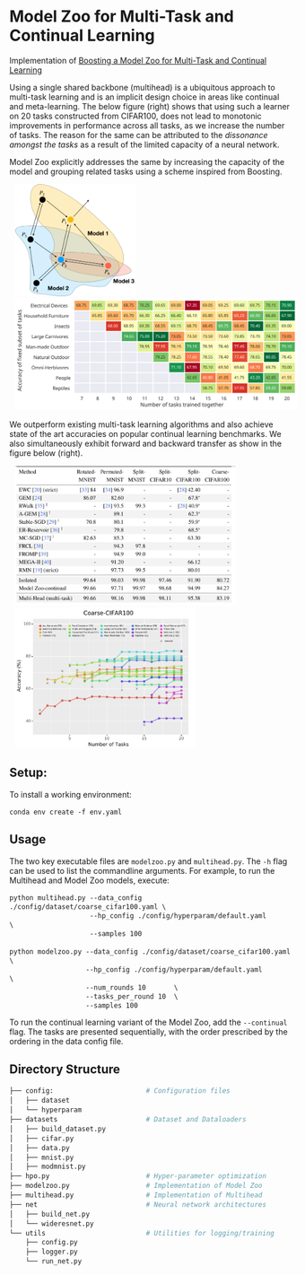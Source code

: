 # Model Zoo for Multi-Task and Continual Learning
Implementation of [Boosting a Model Zoo for Multi-Task and Continual Learning](https://arxiv.org/abs/2106.03027)

Using a single shared backbone (multihead) is a ubiquitous approach to multi-task learning
and is an implicit design choice in areas like continual and meta-learning. The
below figure (right) shows that using such a learner on 20 tasks constructed from CIFAR100,
does not lead to monotonic improvements in performance across all tasks, as we increase the number of tasks.
The reason for the same can be attributed to the *dissonance amongst the tasks* as
a result of the limited capacity of a neural network.

Model Zoo explicitly addresses the same by increasing the
capacity of the model and grouping related tasks using a scheme inspired from
Boosting.

<p float="left">
  <img src="./assets/modelzoo.svg" height="200" hspace="10"/>
  <img src="./assets/numtask_vs_acc.svg" height="200" hspace="10" />
</p>


We outperform existing multi-task learning algorithms and also achieve state of
the art accuracies on popular continual learning benchmarks. We also simultaneously
exhibit forward and backward transfer as show in the figure below (right).

<p float="left">
  <img src="./assets/continual_table.png" height="250" hspace="10"/>
  <img src="./assets/continual_curve.png" height="250" hspace="10"/>
</p>


## Setup:

To install a working environment:
```
conda env create -f env.yaml
```

## Usage

The two key executable files are `modelzoo.py` and `multihead.py`. The `-h`
flag can be used to list the commandline arguments.
For example, to run the Multihead and Model Zoo models, execute:

```
python multihead.py --data_config ./config/dataset/coarse_cifar100.yaml \
                    --hp_config ./config/hyperparam/default.yaml        \
                    --samples 100

python modelzoo.py --data_config ./config/dataset/coarse_cifar100.yaml \
                   --hp_config ./config/hyperparam/default.yaml        \
                   --num_rounds 10       \
                   --tasks_per_round 10  \
                   --samples 100
```

To run the continual learning variant of the Model Zoo, add the `--continual` flag.
The tasks are presented sequentially, with the order prescribed by the ordering in the 
data config file.

## Directory Structure

```bash
├── config:                       # Configuration files
│   ├── dataset                    
│   └── hyperparam                  
├── datasets                      # Dataset and Dataloaders
│   ├── build_dataset.py          
│   ├── cifar.py                 
│   ├── data.py                 
│   ├── mnist.py               
│   ├── modmnist.py           
├── hpo.py                        # Hyper-parameter optimization
├── modelzoo.py                   # Implementation of Model Zoo
├── multihead.py                  # Implementation of Multihead
├── net                           # Neural network architectures
│   ├── build_net.py
│   └── wideresnet.py
└── utils                         # Utilities for logging/training
    ├── config.py
    ├── logger.py
    └── run_net.py
```

